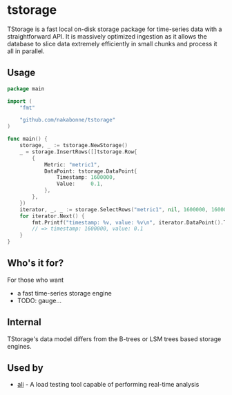 # tstorage
TStorage is a fast local on-disk storage package for time-series data with a straightforward API.
It is massively optimized ingestion as it allows the database to slice data extremely efficiently in small chunks and process it all in parallel.

## Usage

```go
package main

import (
	"fmt"

	"github.com/nakabonne/tstorage"
)

func main() {
	storage, _ := tstorage.NewStorage()
	_ = storage.InsertRows([]tstorage.Row{
		{
			Metric: "metric1",
			DataPoint: tstorage.DataPoint{
				Timestamp: 1600000,
				Value:     0.1,
			},
		},
	})
	iterator, _, _ := storage.SelectRows("metric1", nil, 1600000, 1600001)
	for iterator.Next() {
		fmt.Printf("timestamp: %v, value: %v\n", iterator.DataPoint().Timestamp, iterator.DataPoint().Value)
		// => timestamp: 1600000, value: 0.1
	}
}
```

## Who's it for?
For those who want
- a fast time-series storage engine
- TODO: gauge...

## Internal
TStorage's data model differs from the B-trees or LSM trees based storage engines.

## Used by
- [ali](https://github.com/nakabonne/ali) - A load testing tool capable of performing real-time analysis